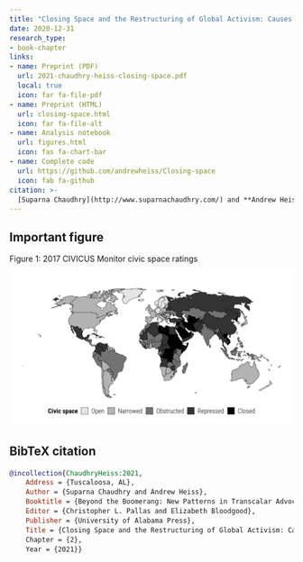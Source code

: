 ```yaml
---
title: "Closing Space and the Restructuring of Global Activism: Causes and Consequences of the Global Crackdown on NGOs"
date: 2020-12-31
research_type:
- book-chapter
links:
- name: Preprint (PDF)
  url: 2021-chaudhry-heiss-closing-space.pdf
  local: true
  icon: far fa-file-pdf
- name: Preprint (HTML)
  url: closing-space.html
  icon: far fa-file-alt
- name: Analysis notebook
  url: figures.html
  icon: fas fa-chart-bar
- name: Complete code
  url: https://github.com/andrewheiss/Closing-space
  icon: fab fa-github
citation: >-
  [Suparna Chaudhry](http://www.suparnachaudhry.com/) and **Andrew Heiss**, "Closing Space and the Restructuring of Global Activism: Causes and Consequences of the Global Crackdown on NGOs," chap. 2 in *Beyond the Boomerang: New Patterns in Transcalar Advocacy*, eds. Christopher L. Pallas and Elizabeth Bloodgood (Tuscaloosa, AL: University of Alabama Press, forthcoming).
---
```


## Important figure

Figure 1: 2017 CIVICUS Monitor civic space ratings

![Figure 1: 2017 CIVICUS Monitor civic space ratings](output/civicus_map.png)


## BibTeX citation

```bibtex
@incollection{ChaudhryHeiss:2021,
    Address = {Tuscaloosa, AL},
    Author = {Suparna Chaudhry and Andrew Heiss},
    Booktitle = {Beyond the Boomerang: New Patterns in Transcalar Advocacy},
    Editor = {Christopher L. Pallas and Elizabeth Bloodgood},
    Publisher = {University of Alabama Press},
    Title = {Closing Space and the Restructuring of Global Activism: Causes and Consequences of the Global Crackdown on {NGOs},
    Chapter = {2},
    Year = {2021}}
```
